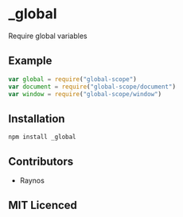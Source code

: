 # _global

<!-- [![build status][1]][2]

[![browser support][3]][4] -->

Require global variables

## Example

```js
var global = require("global-scope")
var document = require("global-scope/document")
var window = require("global-scope/window")
```

## Installation

`npm install _global`

## Contributors

 - Raynos

## MIT Licenced

  [1]: https://secure.travis-ci.org/Colingo/_global.png
  [2]: http://travis-ci.org/Colingo/_global
  [3]: http://ci.testling.com/Colingo/_global.png
  [4]: http://ci.testling.com/Colingo/_global
